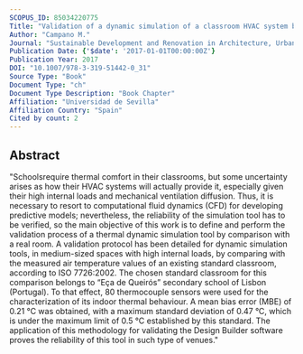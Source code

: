 ```yaml
---
SCOPUS_ID: 85034220775
Title: "Validation of a dynamic simulation of a classroom HVAC system by comparison with a real model"
Author: "Campano M."
Journal: "Sustainable Development and Renovation in Architecture, Urbanism and Engineering"
Publication Date: {'$date': '2017-01-01T00:00:00Z'}
Publication Year: 2017
DOI: "10.1007/978-3-319-51442-0_31"
Source Type: "Book"
Document Type: "ch"
Document Type Description: "Book Chapter"
Affiliation: "Universidad de Sevilla"
Affiliation Country: "Spain"
Cited by count: 2
---
```


## Abstract
"Schoolsrequire thermal comfort in their classrooms, but some uncertainty arises as how their HVAC systems will actually provide it, especially given their high internal loads and mechanical ventilation diffusion. Thus, it is necessary to resort to computational fluid dynamics (CFD) for developing predictive models; nevertheless, the reliability of the simulation tool has to be verified, so the main objective of this work is to define and perform the validation process of a thermal dynamic simulation tool by comparison with a real room. A validation protocol has been detailed for dynamic simulation tools, in medium-sized spaces with high internal loads, by comparing with the measured air temperature values of an existing standard classroom, according to ISO 7726:2002. The chosen standard classroom for this comparison belongs to “Eça de Queirós” secondary school of Lisbon (Portugal). To that effect, 80 thermocouple sensors were used for the characterization of its indoor thermal behaviour. A mean bias error (MBE) of 0.21 °C was obtained, with a maximum standard deviation of 0.47 °C, which is under the maximum limit of 0.5 °C established by this standard. The application of this methodology for validating the Design Builder software proves the reliability of this tool in such type of venues."
